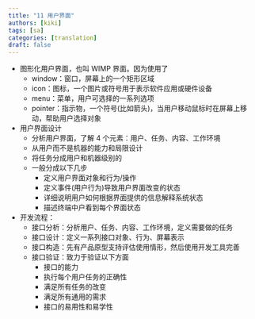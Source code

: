 ```yaml
---
title: "11 用户界面"
authors: [kiki]
tags: [sa]
categories: [translation]
draft: false
---
```


- 图形化用户界面，也叫 WIMP 界面。因为使用了
  - window：窗口，屏幕上的一个矩形区域
  - icon：图标，一个图片或符号用于表示软件应用或硬件设备
  - menu：菜单，用户可选择的一系列选项
  - pointer：指示物，一个符号(比如箭头)，当用户移动鼠标时在屏幕上移动，帮助用户选择对象
- 用户界面设计
  - 分析用户界面，了解 4 个元素：用户、任务、内容、工作环境
  - 从用户而不是机器的能力和局限设计
  - 将任务分成用户和机器级别的
  - 一般分成以下几步
    - 定义用户界面对象和行为/操作
    - 定义事件(用户行为)导致用户界面改变的状态
    - 详细说明用户如何根据界面提供的信息解释系统状态
    - 描述终端中户看到每个界面状态
- 开发流程：
  - 接口分析：分析用户、任务、内容、工作环境，定义需要做的任务
  - 接口设计：定义一系列接口对象、行为、屏幕表示
  - 接口构造：先有产品原型支持评估使用情形，然后使用开发工具完善
  - 接口验证：致力于验证以下方面
    - 接口的能力
    - 执行每个用户任务的正确性
    - 满足所有任务的改变
    - 满足所有通用的需求
    - 接口的易用性和易学性
